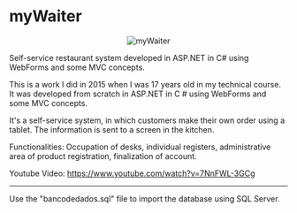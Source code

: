# myWaiter

<p align="center">
  <img src="https://imgur.com/a/FwdZMel" alt="myWaiter" />
</p>

Self-service restaurant system developed in ASP.NET in C# using WebForms and some MVC concepts. 

This is a work I did in 2015 when I was 17 years old in my technical course. It was developed from scratch in ASP.NET in C # using WebForms and some MVC concepts.

It's a self-service system, in which customers make their own order using a tablet. The information is sent to a screen in the kitchen.

Functionalities: Occupation of desks, individual registers, administrative area of product registration, finalization of account.

Youtube Video: https://www.youtube.com/watch?v=7NnFWL-3GCg

---------------------------

Use the "bancodedados.sql" file to import the database using SQL Server.
